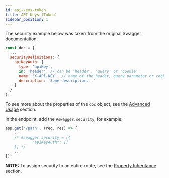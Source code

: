 ```yaml
---
id: api-keys-token
title: API Keys (Token)
sidebar_position: 1
---
```


The security example below was taken from the original Swagger documentation.

```js
const doc = {
  ...
  securityDefinitions: {
    apiKeyAuth: {
      type: 'apiKey',
      in: 'header', // can be 'header', 'query' or 'cookie'
      name: 'X-API-KEY', // name of the header, query parameter or cookie
      description: 'Some description...'
    }
  }
};
```

To see more about the properties of the `doc` object, see the [Advanced Usage](/docs/getting-started/advanced-usage) section.

In the endpoint, add the `#swagger.security`, for example:

```js title="Example"
app.get('/path', (req, res) => {
    ...
    /* #swagger.security = [{
            "apiKeyAuth": []
    }] */
    ...
});
```

**NOTE:** To assign security to an entire route, see the [Property Inheritance](/docs/endpoints/property-inheritance) section.
